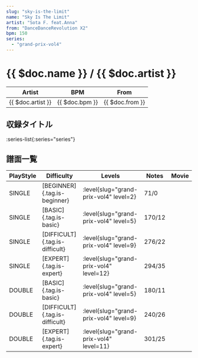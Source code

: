 ```yaml
---
slug: "sky-is-the-limit"
name: "Sky Is The Limit"
artist: "Sota F. feat.Anna"
from: "DanceDanceRevolution X2"
bpm: 150
series:
  - "grand-prix-vol4"
---
```


# {{ $doc.name }} / {{ $doc.artist }}

|Artist|BPM|From|
|------|---|----|
|{{ $doc.artist }}|{{ $doc.bpm }}|{{ $doc.from }}|

## 収録タイトル

:series-list{:series="series"}

## 譜面一覧

|PlayStyle|Difficulty|Levels|Notes|Movie|
|---------|----------|------|-----|-----|
|SINGLE|[BEGINNER]{.tag.is-beginner}|<div class="field is-grouped is-grouped-multiline"> :level{slug="grand-prix-vol4" level=2}</div>|71/0||
|SINGLE|[BASIC]{.tag.is-basic}|<div class="field is-grouped is-grouped-multiline"> :level{slug="grand-prix-vol4" level=5}</div>|170/12||
|SINGLE|[DIFFICULT]{.tag.is-difficult}|<div class="field is-grouped is-grouped-multiline"> :level{slug="grand-prix-vol4" level=9}</div>|276/22||
|SINGLE|[EXPERT]{.tag.is-expert}|<div class="field is-grouped is-grouped-multiline"> :level{slug="grand-prix-vol4" level=12}</div>|294/35||
|DOUBLE|[BASIC]{.tag.is-basic}|<div class="field is-grouped is-grouped-multiline"> :level{slug="grand-prix-vol4" level=5}</div>|180/11||
|DOUBLE|[DIFFICULT]{.tag.is-difficult}|<div class="field is-grouped is-grouped-multiline"> :level{slug="grand-prix-vol4" level=9}</div>|240/26||
|DOUBLE|[EXPERT]{.tag.is-expert}|<div class="field is-grouped is-grouped-multiline"> :level{slug="grand-prix-vol4" level=11}</div>|301/25||
